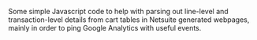 Some simple Javascript code to help with parsing out line-level and transaction-level details from cart tables in Netsuite generated webpages, mainly in order to ping Google Analytics with useful events.